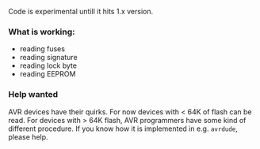 Code is experimental untill it hits 1.x version.

### What is working:
* reading fuses
* reading signature
* reading lock byte
* reading EEPROM

### Help wanted
AVR devices have their quirks. For now devices with < 64K of flash can be read.
For devices with > 64K flash, AVR programmers have some kind of different procedure.
If you know how it is implemented in e.g. `avrdude`, please help.
